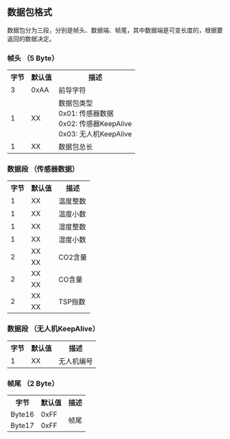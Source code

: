 ## **数据包格式**  
数据包分为三段，分别是帧头、数据端、帧尾，其中数据端是可变长度的，根据要返回的数据决定。
### 帧头 （5 Byte）
<table>
    <tr>
        <th>字节</th>
        <th>默认值</th>
        <th>描述</th>
    </tr>
    <tr>
        <td>3</td>
        <td>0xAA</td>
        <td>前导字符</td>
    </tr>
    <tr>
        <td>1</td>
        <td>XX</td>
        <td>
            数据包类型<br />
            0x01: 传感器数据<br />
            0x02: 传感器KeepAlive<br />
            0x03: 无人机KeepAlive<br />
        </td>
    </tr>
    <tr>
        <td>1</td>
        <td>XX</td>
        <td>数据包总长</td>
    </tr>
</table>

### 数据段  （传感器数据）

<table>
    <tr>
        <th>字节</th>
        <th>默认值</th>
        <th>描述</th>
    </tr>
    <tr>
        <td>1</td>
        <td>XX</td>
        <td>温度整数</td>
    </tr>
    <tr>
        <td>1</td>
        <td>XX</td>
        <td>温度小数</td>
    </tr>
    <tr>
        <td>1</td>
        <td>XX</td>
        <td>湿度整数</td>
    </tr>
    <tr>
        <td>1</td>
        <td>XX</td>
        <td>湿度小数</td>
    </tr>
    <tr>
        <td rowspan="2">2</td>
        <td>XX</td>
        <td rowspan="2">CO2含量</td>
    </tr>
    <tr>
        <td>XX</td>
    </tr>
    <tr>
        <td rowspan="2">2</td>
        <td>XX</td>
        <td rowspan="2">CO含量</td>
    </tr>
    <tr>
        <td>XX</td>
    </tr>
    <tr>
        <td rowspan="2">2</td>
        <td>XX</td>
        <td rowspan="2">TSP指数</td>
    </tr>
    <tr>
        <td>XX</td>
    </tr>
</table>

### 数据段 （无人机KeepAlive）
<table>
    <tr>
        <th>字节</th>
        <th>默认值</th>
        <th>描述</th>
    </tr>
    <tr>
        <td>1</td>
        <td>XX</td>
        <td>无人机编号</td>
    </tr>
</table>

### 帧尾 （2 Byte）  

<table>
    <tr>
        <th>字节</th>
        <th>默认值</th>
        <th>描述</th>
    </tr>
    <tr>
        <td>Byte16</td>
        <td>0xFF</td>
        <td rowspan="2">帧尾</td>
    </tr>
    <tr>
        <td>Byte17</td>
        <td>0xFF</td>
    </tr>
</table>